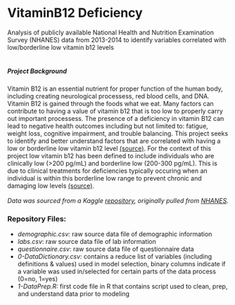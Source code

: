 # VitaminB12 Deficiency
Analysis of publicly available National Health and Nutrition Examination Survey (NHANES) data from 2013-2014 to identify variables correlated with low/borderline low vitamin b12 levels <br><br>
##### Project Background
Vitamin B12 is an essential nutrient for proper function of the human body, including creating neurological processess, red blood cells, and DNA. Vitamin B12 is gained through the foods what we eat. Many factors can contribute to having a value of vitamin b12 that is too low to properly carry out important processess. The presence of a deficiency in vitamin B12 can lead to negative health outcomes including but not limited to: fatigue, weight loss, cognitive impairment, and trouble balancing. This project seeks to identify and better understand factors that are correlated with having a low or borderline low vitamin b12 level [(source)](https://www.health.harvard.edu/blog/vitamin-b12-deficiency-can-be-sneaky-harmful-201301105780). For the context of this project low vitamin b12 has been defined to include individuals who are clinically low (>200 pg/mL) and borderline low (200-300 pg/mL). This is due to clinical treatments for deficiencies typically occuring when an individual is within this borderline low range to prevent chronic and damaging low levels [(source)](https://www.ncbi.nlm.nih.gov/pmc/articles/PMC7077099/). <br><br>
_Data was sourced from a Kaggle [repository](https://www.kaggle.com/cdc/national-health-and-nutrition-examination-survey?select=labs.csv), originally pulled from [NHANES](https://wwwn.cdc.gov/nchs/nhanes/ContinuousNhanes/Default.aspx?BeginYear=2013)._<br>
### Repository Files:
* _demographic.csv:_ raw source data file of demographic information
* _labs.csv_: raw source data file of lab information
* _questionnaire.csv_: raw source data file of questionnaire data
* _0-DataDictionary.csv:_ contains a reduce list of variables (including definitions & values) used in model selection, binary columns indicate if a variable was used in/selected for certain parts of the data process (0=no, 1=yes)
* _1-DataPrep.R:_ first code file in R that contains script used to clean, prep, and understand data prior to modeling
